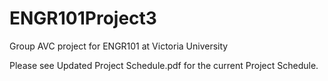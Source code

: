 # ENGR101Project3
Group AVC project for ENGR101 at Victoria University

Please see Updated Project Schedule.pdf for the current Project Schedule.
